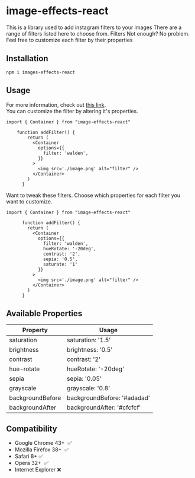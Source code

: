 # image-effects-react

This is a library used to add instagram filters to your images There
are a range of filters listed here to choose from. Filters Not enough?
No problem. Feel free to customize each filter by their properties

## Installation

`npm i images-effects-react`

## Usage

For more information, check out [this link](https://image-effects-react.vercel.app/).<br>
You can customize the filter by altering it's properties.

```
import { Container } from "image-effects-react"

    function addFilter() {
        return (
          <Container
            options={{
              filter: 'walden',
            }}
          >
            <img src='./image.png' alt="filter" />
          </Container>
        )
      }
```

Want to tweak these filters. Choose which properties for each filter you want to customize.

```
import { Container } from "image-effects-react"

      function addFilter() {
        return (
          <Container
            options={{
              filter: 'walden',
              hueRotate: '-20deg',
              contrast: '2',
              sepia: '0.5',
              saturate: '1'
            }}
          >
            <img src='./image.png' alt="filter" />
          </Container>
        )
      }
```

## Available Properties

| Property         | Usage                       |
| ---------------- | --------------------------- |
| saturation       | saturation: '1.5'           |
| brightness       | brightness: '0.5'           |
| contrast         | contrast: '2'               |
| hue-rotate       | hueRotate: '-20deg'         |
| sepia            | sepia: '0.05'               |
| grayscale        | grayscale: '0.8'            |
| backgroundBefore | backgroundBefore: '#adadad' |
| backgroundAfter  | backgroundAfter: '#cfcfcf'  |

## Compatibility

- Google Chrome 43+  ✅
- Mozilla Firefox 38+  ✅
- Safari 8+ ✅
- Opera 32+  ✅
- Internet Explorer ❌
